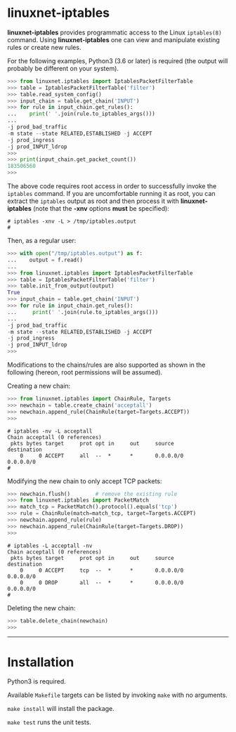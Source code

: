 # linuxnet-iptables

**linuxnet-iptables** provides programmatic access to the
Linux `iptables(8)` command.
Using **linuxnet-iptables** one can view and manipulate existing rules
or create new rules.

For the following examples, Python3 (3.6 or later) is required
(the output will probably be different on your system).

```python
>>> from linuxnet.iptables import IptablesPacketFilterTable
>>> table = IptablesPacketFilterTable('filter')
>>> table.read_system_config()
>>> input_chain = table.get_chain('INPUT')
>>> for rule in input_chain.get_rules():
...    print(' '.join(rule.to_iptables_args()))
...
-j prod_bad_traffic
-m state --state RELATED,ESTABLISHED -j ACCEPT
-j prod_ingress
-j prod_INPUT_ldrop
>>>
>>> print(input_chain.get_packet_count())
183506560
>>>
```

The above code requires root access in order to successfully invoke the
`iptables` command. If you are uncomfortable running it as root, you can
extract the `iptables` output as root and then process it with
**linuxnet-iptables** (note that the **-xnv** options **must** be
specified):

```console
# iptables -xnv -L > /tmp/iptables.output
#
```

Then, as a regular user:

```python
>>> with open("/tmp/iptables.output") as f:
...    output = f.read()
...
>>> from linuxnet.iptables import IptablesPacketFilterTable
>>> table = IptablesPacketFilterTable('filter')
>>> table.init_from_output(output)
True
>>> input_chain = table.get_chain('INPUT')
>>> for rule in input_chain.get_rules():
...     print(' '.join(rule.to_iptables_args()))
...
-j prod_bad_traffic
-m state --state RELATED,ESTABLISHED -j ACCEPT
-j prod_ingress
-j prod_INPUT_ldrop
>>>
```

Modifications to the chains/rules are also supported as shown in the
following (hereon, root permissions will be assumed).

Creating a new chain:

```python
>>> from linuxnet.iptables import ChainRule, Targets
>>> newchain = table.create_chain('acceptall')
>>> newchain.append_rule(ChainRule(target=Targets.ACCEPT))
>>>
```

```console
# iptables -nv -L acceptall
Chain acceptall (0 references)
 pkts bytes target     prot opt in     out     source               destination
    0     0 ACCEPT     all  --  *      *       0.0.0.0/0            0.0.0.0/0
#
```

Modifying the new chain to only accept TCP packets:

```python
>>> newchain.flush()        # remove the existing rule
>>> from linuxnet.iptables import PacketMatch
>>> match_tcp = PacketMatch().protocol().equals('tcp')
>>> rule = ChainRule(match=match_tcp, target=Targets.ACCEPT)
>>> newchain.append_rule(rule)
>>> newchain.append_rule(ChainRule(target=Targets.DROP))
>>>
```

```console
# iptables -L acceptall -nv
Chain acceptall (0 references)
 pkts bytes target     prot opt in     out     source               destination
    0     0 ACCEPT     tcp  --  *      *       0.0.0.0/0            0.0.0.0/0
    0     0 DROP       all  --  *      *       0.0.0.0/0            0.0.0.0/0
#
```

Deleting the new chain:

```python
>>> table.delete_chain(newchain)
>>>
```


---------------------

# Installation

Python3 is required.

Available `Makefile` targets can be listed by invoking `make` with no arguments.

`make install` will install the package.

`make test` runs the unit tests.

